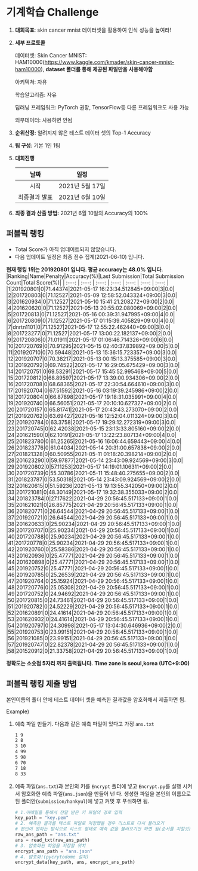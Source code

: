 # **기계학습 Challenge**
1. **대회목표**: skin cancer mnist 데이터셋을 활용하여 인식 성능을 높여라!

2. **세부 프로토콜**

   데이터셋: Skin Cancer MNIST: HAM10000(https://www.kaggle.com/kmader/skin-cancer-mnist-ham10000), 
           **dataset 폴더를 통해 제공된 파일만을 사용해야함**

   아키텍쳐: 자유

   학습알고리즘: 자유

   딥러닝 프레임워크: PyTorch 권장, TensorFlow등 다른 프레임워크도 사용 가능

   외부데이터: 사용하면 안됨

3. **순위산정:** 알려지지 않은 테스트 데이터 셋의 Top-1 Accuracy

4. **팀 구성**: 기본 1인 1팀


5. **대회진행**

   |     날짜      |      일정       |
   | :-----------: | :-------------: |
   |     시작      | 2021년 5월 17일 |
   | 최종결과 발표 | 2021년 6월 10일  |

7. **최종 결과 산출 방법:** 2021년 6월 10일의 Accuracy의 100%


## 퍼블릭 랭킹

  
- Total Score가 아직 업데이트되지 않았습니다. 
 - 다음 업데이트 일정은 최종 점수 집계(2021-06-10) 입니다.
  
**현재 랭킹 1위는 201920801 입니다. 평균 accuracy는 48.0% 입니다.**
|Ranking|Name|Penalty|Accuracy(%)|Last Submission|Total Submission Count|Total Score(%)|
| :---: | :---: | :---: | :---: | :---: | :---: | :---: |
|1|201920801|0|71.44374|2021-05-17 16:23:34.512845+09:00|3|0.0|
|2|201720803|0|71.12527|2021-05-09 12:58:52.043324+09:00|3|0.0|
|3|201620934|0|71.12527|2021-05-10 15:41:21.208272+09:00|2|0.0|
|4|201620620|0|71.12527|2021-05-13 20:55:02.080069+09:00|2|0.0|
|5|201720813|0|71.12527|2021-05-16 00:39:31.947995+09:00|4|0.0|
|6|201720809|0|71.12527|2021-05-17 01:15:39.405829+09:00|4|0.0|
|7|dnrtn1101|0|71.12527|2021-05-17 12:55:22.462440+09:00|3|0.0|
|8|201723277|0|71.12527|2021-05-17 13:00:22.182137+09:00|2|0.0|
|9|201720806|0|71.01911|2021-05-17 01:06:46.714326+09:00|6|0.0|
|10|201720769|0|70.91295|2021-05-15 02:40:37.839892+09:00|5|0.0|
|11|201920710|0|70.59448|2021-05-13 15:36:15.723357+09:00|3|0.0|
|12|201920707|0|70.38217|2021-05-13 00:15:13.375585+09:00|3|0.0|
|13|201920792|0|69.74522|2021-05-17 16:29:05.675429+09:00|3|0.0|
|14|201720751|0|69.53291|2021-05-17 15:45:52.995468+09:00|5|0.0|
|15|201720812|0|68.89597|2021-05-17 13:39:00.934306+09:00|2|0.0|
|16|201720708|0|68.68365|2021-05-17 22:30:54.664610+09:00|3|0.0|
|17|201920704|0|67.51592|2021-05-16 03:19:39.245986+09:00|2|0.0|
|18|201720804|0|66.87898|2021-05-17 19:18:31.035991+09:00|4|0.0|
|19|201920740|0|66.56051|2021-05-17 20:10:10.627327+09:00|2|0.0|
|20|201720157|0|65.81741|2021-05-17 20:43:43.273070+09:00|2|0.0|
|21|201920762|0|63.69427|2021-05-16 12:52:04.011324+09:00|3|0.0|
|22|201920784|0|63.3758|2021-05-17 19:29:12.272319+09:00|3|0.0|
|23|201720745|0|62.42038|2021-05-15 23:13:33.805160+09:00|2|0.0|
|24|201621590|0|62.10191|2021-05-17 13:22:23.807134+09:00|4|0.0|
|25|201823780|0|61.25265|2021-05-16 16:06:44.659443+09:00|4|0.0|
|26|201823776|0|61.04034|2021-05-14 20:31:00.657838+09:00|2|0.0|
|27|201821328|0|60.50955|2021-05-11 01:18:20.398214+09:00|2|0.0|
|28|201623290|0|59.97877|2021-05-14 23:43:09.924569+09:00|3|0.0|
|29|201920802|0|57.11253|2021-05-17 14:19:01.106311+09:00|2|0.0|
|30|201720739|0|55.30786|2021-05-11 15:48:40.275655+09:00|2|0.0|
|31|201823787|0|53.50318|2021-05-14 23:43:09.924569+09:00|2|0.0|
|32|201620615|0|51.59236|2021-05-13 19:13:55.342050+09:00|2|0.0|
|33|201721081|0|48.30149|2021-05-17 19:32:38.355033+09:00|2|0.0|
|34|201823784|0|27.17622|2021-04-29 20:56:45.517133+09:00|1|0.0|
|35|201621021|0|26.85775|2021-04-29 20:56:45.517133+09:00|1|0.0|
|36|201820771|0|26.64544|2021-04-29 20:56:45.517133+09:00|1|0.0|
|37|201920721|0|26.64544|2021-04-29 20:56:45.517133+09:00|1|0.0|
|38|201620633|0|25.90234|2021-04-29 20:56:45.517133+09:00|1|0.0|
|39|201720707|0|25.90234|2021-04-29 20:56:45.517133+09:00|1|0.0|
|40|201720788|0|25.90234|2021-04-29 20:56:45.517133+09:00|1|0.0|
|41|201720778|0|25.90234|2021-04-29 20:56:45.517133+09:00|1|0.0|
|42|201920760|0|25.58386|2021-04-29 20:56:45.517133+09:00|1|0.0|
|43|201620936|0|25.47771|2021-04-29 20:56:45.517133+09:00|1|0.0|
|44|201620898|0|25.47771|2021-04-29 20:56:45.517133+09:00|1|0.0|
|45|201920752|0|25.47771|2021-04-29 20:56:45.517133+09:00|1|0.0|
|46|201920785|0|25.26539|2021-04-29 20:56:45.517133+09:00|1|0.0|
|47|201920764|0|25.15924|2021-04-29 20:56:45.517133+09:00|1|0.0|
|48|201720776|0|25.05308|2021-04-29 20:56:45.517133+09:00|1|0.0|
|49|201720752|0|24.94692|2021-04-29 20:56:45.517133+09:00|1|0.0|
|50|201720815|0|24.73461|2021-04-29 20:56:45.517133+09:00|1|0.0|
|51|201920782|0|24.52229|2021-04-29 20:56:45.517133+09:00|1|0.0|
|52|201620891|0|24.41614|2021-04-29 20:56:45.517133+09:00|1|0.0|
|53|201620932|0|24.41614|2021-04-29 20:56:45.517133+09:00|1|0.0|
|54|201920797|0|24.30998|2021-05-17 13:04:30.646936+09:00|2|0.0|
|55|201920753|0|23.99151|2021-04-29 20:56:45.517133+09:00|1|0.0|
|56|201921085|0|23.99151|2021-04-29 20:56:45.517133+09:00|1|0.0|
|57|201920747|0|22.82378|2021-04-29 20:56:45.517133+09:00|1|0.0|
|58|201520912|0|21.33758|2021-04-29 20:56:45.517133+09:00|1|0.0|


**정확도는 소숫점 5자리 까지 출력됩니다.**
**Time zone is seoul,korea (UTC+9:00)**
## 퍼블릭 랭킹 제출 방법

본인이름의 폴더 안에 테스트 데이터 셋을 예측한 결과값을 암호화해서 제출하면 됨.

Example) 

1. 예측 파일 만들기. 다음과 같은 예측 파일이 있다고 가정 `ans.txt`

   ```tex
   1 9
   2 8
   3 10
   4 99
   5 98
   6 70
   7 18
   8 33
   ```

2. 예측 파일(`ans.txt`)과 본인의 키를 `Encrypt` 폴더에 넣고 `Encrypt.py`를 실행 시켜서 암호화한 예측 파일(`ans.json`)을 만들어 낸 다. 생성한 파일을 본인의 이름으로 된 폴더안(`submission/hankyul`)에 넣고 커밋 후 푸쉬하면 됨.

   ```python
   # 1.이메일을 통해서 전달 받은 키 파일의 경로 입력
   key_path = "key.pem"
   # 2. 예측한 결과를 텍스트 파일로 저장했을 경우 리스트로 다시 불러오기
   # 본인이 원하는 방식으로 리스트 형태로 예측 값을 불러오기만 하면 됨(순서를 지킬것)
   raw_ans_path = "ans.txt"
   ans = read_txt(raw_ans_path)
   # 3. 암호화된 파일을 저장할 위치
   encrypt_ans_path = "ans.json"
   # 4. 암호화!(pycrytodome 설치)
   encrypt_data(key_path, ans, encrypt_ans_path)
   ```




